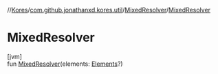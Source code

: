//[Kores](../../../index.md)/[com.github.jonathanxd.kores.util](../index.md)/[MixedResolver](index.md)/[MixedResolver](-mixed-resolver.md)

# MixedResolver

[jvm]\
fun [MixedResolver](-mixed-resolver.md)(elements: [Elements](https://docs.oracle.com/javase/8/docs/api/javax/lang/model/util/Elements.html)?)
